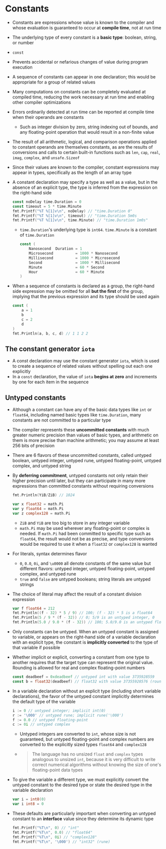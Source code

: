 # Constants
- Constants are expressions whose value is known to the compiler and whose evaluation is guaranteed to occur at **compile time**, not at run time
- The underlying type of every constant is a **basic type**: boolean, string, or number
- `const`
- Prevents accidental or nefarious changes of value during program execution
- A sequence of constants can appear in one declaration; this would be appropriate for a group of related values
- Many computations on constants can be completely evaluated at compiled time, reducing the work necessary at run time and enabling other compiler optimizations
- Errors ordinarily detected at run time can be reported at compile time when their operands are constants
    - Such as integer division by zero, string indexing out of bounds, and any floating-point operation that would result in a non-finite value
- The result of all arithmetic, logical, and comparison operations applied to constant operands are themselves constants, as are the results of conversions and calls to certain built-in functions such as `len`, `cap`, `real`, `imag`, `complex`, and `unsafe.Sizeof`
- Since their values are known to the compiler, constant expressions may appear in types, specifically as the length of an array type
- A constant declaration may specify a type as well as a value, but in the absence of an explicit type, the type is inferred from the expression on the right-hand side
	
    ```go
    const noDelay time.Duration = 0
    const timeout = 5 * time.Minute
    fmt.Printf("%T %[1]v\n", noDelay) // "time.Duration 0"
    fmt.Printf("%T %[1]v\n", timeout) // "time.Duration 5m0s
    fmt.Printf("%T %[1]v\n", time.Minute) // "time.Duration 1m0s"
    ```

    - `time.Duration`'s underlying type is `int64`. `time.Minute` is a constant of `time.Duration`
    	
        ```go
        const (
            Nanosecond  Duration = 1
            Microsecond          = 1000 * Nanosecond
            Millisecond          = 1000 * Microsecond
            Second               = 1000 * Millisecond
            Minute               = 60 * Second
            Hour                 = 60 * Minute
        )
        ```
    
- When a sequence of constants is declared as a group, the right-hand side expression may be omitted for all **but the first** of the group, implying that the previous expression and its type should be used again

    ```go
    const (
        a = 1
        b
        c = 2 
        d
    )
    fmt.Println(a, b, c, d) // 1 1 2 2
    ```

## The constant generator `iota`
- A const declaration may use the constant generator `iota`, which is used to create a sequence of related values without spelling out each one explicitly
- In a `const` declaration, the value of `iota` **begins at zero** and increments by one for each item in the sequence
## Untyped constants
- Although a constant can have any of the basic data types like `int` or `float64`, including named basic types like `time.Duration`, many constants are not committed to a particular type
- The compiler represents these **uncommitted constants** with much greater numeric precision than values of basic types, and arithmetic on them is more precise than machine arithmetic; you may assume at least 256 bits of precision
- There are 6 flavors of these uncommitted constants, called untyped boolean, untyped integer, untyped rune, untyped floating-point, untyped complex, and untyped string
- By **deferring commitment**, untyped constants not only retain their higher precision until later, but they can participate in many more expressions than committed constants without requiring conversions
  
    ```go
    fmt.Println(YiB/ZiB) // 1024

    var x float32 = math.Pi
    var y float64 = math.Pi
    var z complex128 = math.Pi
    ```

    - `ZiB` and `YiB` are too big to store in any integer variable
    - `math.Pi` may be used wherever any floating-point or complex is needed. If `math.Pi` had been committed to specific type such as `float64`, the result would not be as precise, and type conversions would be required to use it when a `float32` or `complex128` is wanted
- For literals, syntax determines flavor
    - `0`, `0.0`, `0i`, and `\u0000` all denote constants of the same value but different flavors: untyped integer, untyped floating-point, untyped complex, and untyped rune
    - `true` and `false` are untyped booleans; string literals are untyped strings
- The choice of literal may affect the result of a constant division expression

    ```go
    var f float64 = 212
    fmt.Println((f - 32) * 5 / 9) // 100; (f - 32) * 5 is a float64
    fmt.Println(5 / 9 * (f - 32)) // 0; 5/9 is an untyped integer, 0
    fmt.Println(5.0 / 9.0 * (f - 32)) // 100; 5.0/9.0 is an untyped float
    ```

- Only constants can be untyped. When an untyped constant is assigned to variable, or appears on the right-hand side of a variable declaration with an explicit type, the constant is **implicitly converted** to the type of that variable if possible
- Whether implicit or explicit, converting a constant from one type to another requires that the target type can represent the original value. Rounding is allowed for real and complex floating-point numbers

    ```go
    const deadbeef = 0xdeadbeef // untyped int with value 3735928559
    const b = float32(deadbeef) // float32 with value 37355928576 (rounded up)
    ```

- In a variable declaration without an explicit type (including short variable declarations), the favor of the untyped constant implicitly determines the default type of the variable

    ```go
    i := 0 // untyped integer; implicit int(0)
    r := '\000' // untyped rune; implicit rune('\000')
    f := 0.0 // untyped floating-point
    c := 0i // untyped complex
    ```

    - Untyped integers are converted to `int`, whose size is not guaranteed, but untyped floating-point and complex numbers are converted to the explicitly sized types `float64` and `complex128`
    - > The language has no unsized `float` and `complex` types analogous to unsized `int`, because it is very difficult to write correct numerical algorithms without knowing the size of one's floating-point data types
- To give the variable a different type, we must explicitly convert the untyped constant to the desired type or state the desired type in the variable declaration

    ```go
    var i = int8(0)
    var i int8 = 0
    ```

- These defaults are particularly important when converting an untyped constant to an **interface** value since they determine its dynamic type
	
    ```go
    fmt.Printf("%T\n", 0) // "int"
    fmt.Printf("%T\n", 0.0) // "float64"
    fmt.Printf("%T\n", 0i) // "complex128"
    fmt.Printf("%T\n", '\000') // "int32" (rune)
    ```
